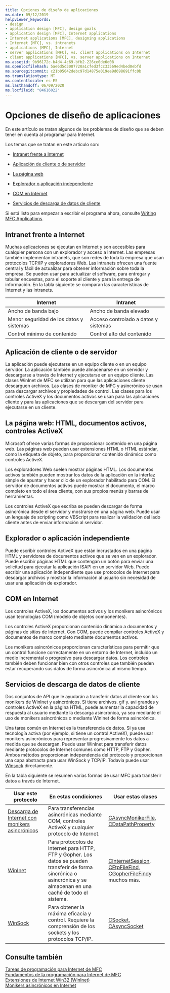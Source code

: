```yaml
---
title: Opciones de diseño de aplicaciones
ms.date: 09/12/2019
helpviewer_keywords:
- design
- application design [MFC], design goals
- application design [MFC], Internet applications
- Internet applications [MFC], designing applications
- Internet [MFC], vs. intranets
- applications [MFC], Internet
- server applications [MFC], vs. client applications on Internet
- client applications [MFC], vs. server applications on Internet
ms.assetid: 9b96172c-b4d4-4c69-bfb2-226ce0de6d08
ms.openlocfilehash: 5ae6d5d3087720a1cfed3fcc33569ed4bed0ebfd
ms.sourcegitcommit: c21b05042debc97d14875e019ee9d698691ffc0b
ms.translationtype: MT
ms.contentlocale: es-ES
ms.lasthandoff: 06/09/2020
ms.locfileid: "84616022"
---
```

# <a name="application-design-choices"></a>Opciones de diseño de aplicaciones

En este artículo se tratan algunos de los problemas de diseño que se deben tener en cuenta al programar para Internet.

Los temas que se tratan en este artículo son:

- [Intranet frente a Internet](#_core_intranet_versus_internet)

- [Aplicación de cliente o de servidor](#_core_client_or_server_application)

- [La página web](#_core_the_web_page)

- [Explorador o aplicación independiente](#_core_browser_or_standalone)

- [COM en Internet](#_core_com_on_the_internet)

- [Servicios de descarga de datos de cliente](#_core_client_data_download_services)

Si está listo para empezar a escribir el programa ahora, consulte [Writing MFC Applications](writing-mfc-applications.md).

## <a name="intranet-versus-internet"></a><a name="_core_intranet_versus_internet"></a>Intranet frente a Internet

Muchas aplicaciones se ejecutan en Internet y son accesibles para cualquier persona con un explorador y acceso a Internet. Las empresas también implementan intranets, que son redes de toda la empresa que usan protocolos TCP/IP y exploradores Web. Las intranets ofrecen una fuente central y fácil de actualizar para obtener información sobre toda la empresa. Se pueden usar para actualizar el software, para entregar y tabular encuestas, para el soporte al cliente y para la entrega de información. En la tabla siguiente se comparan las características de Internet y las intranets.

|Internet|Intranet|
|--------------|--------------|
|Ancho de banda bajo|Ancho de banda elevado|
|Menor seguridad de los datos y sistemas|Acceso controlado a datos y sistemas|
|Control mínimo de contenido|Control alto del contenido|

## <a name="client-or-server-application"></a><a name="_core_client_or_server_application"></a>Aplicación de cliente o de servidor

La aplicación puede ejecutarse en un equipo cliente o en un equipo servidor. La aplicación también puede almacenarse en un servidor y descargarse a través de Internet y ejecutarse en un equipo cliente. Las clases WinInet de MFC se utilizan para que las aplicaciones cliente descarguen archivos. Las clases de moniker de MFC y asincrónico se usan para descargar archivos y propiedades de control. Las clases para los controles ActiveX y los documentos activos se usan para las aplicaciones cliente y para las aplicaciones que se descargan del servidor para ejecutarse en un cliente.

## <a name="the-web-page-html-active-documents-activex-controls"></a><a name="_core_the_web_page"></a>La página web: HTML, documentos activos, controles ActiveX

Microsoft ofrece varias formas de proporcionar contenido en una página web. Las páginas web pueden usar extensiones HTML o HTML estándar, como la etiqueta de objeto, para proporcionar contenido dinámico como controles ActiveX.

Los exploradores Web suelen mostrar páginas HTML. Los documentos activos también pueden mostrar los datos de la aplicación en la interfaz simple de apuntar y hacer clic de un explorador habilitado para COM. El servidor de documentos activos puede mostrar el documento, el marco completo en todo el área cliente, con sus propios menús y barras de herramientas.

Los controles ActiveX que escriba se pueden descargar de forma asincrónica desde el servidor y mostrarse en una página web. Puede usar un lenguaje de scripting como VBScript para realizar la validación del lado cliente antes de enviar información al servidor.

## <a name="browser-or-stand-alone-application"></a><a name="_core_browser_or_standalone"></a>Explorador o aplicación independiente

Puede escribir controles ActiveX que están incrustados en una página HTML y servidores de documentos activos que se ven en un explorador. Puede escribir páginas HTML que contengan un botón para enviar una solicitud para ejecutar la aplicación ISAPI en un servidor Web. Puede escribir una aplicación independiente que use protocolos de Internet para descargar archivos y mostrar la información al usuario sin necesidad de usar una aplicación de explorador.

## <a name="com-on-the-internet"></a><a name="_core_com_on_the_internet"></a>COM en Internet

Los controles ActiveX, los documentos activos y los monikers asincrónicos usan tecnologías COM (modelo de objetos componentes).

Los controles ActiveX proporcionan contenido dinámico a documentos y páginas de sitios de Internet. Con COM, puede compilar controles ActiveX y documentos de marco completo mediante documentos activos.

Los monikers asincrónicos proporcionan características para permitir que un control funcione correctamente en un entorno de Internet, incluido un medio incremental o progresivo para descargar datos. Los controles también deben funcionar bien con otros controles que también pueden estar recuperando sus datos de forma asincrónica al mismo tiempo.

## <a name="client-data-download-services"></a><a name="_core_client_data_download_services"></a>Servicios de descarga de datos de cliente

Dos conjuntos de API que le ayudarán a transferir datos al cliente son los monikers de WinInet y asincrónicos. Si tiene archivos. gif y. avi grandes y controles ActiveX en la página HTML, puede aumentar la capacidad de respuesta al usuario mediante la descarga asincrónica, ya sea mediante el uso de monikers asincrónicos o mediante WinInet de forma asincrónica.

Una tarea común en Internet es la transferencia de datos. Si ya usa tecnología activa (por ejemplo, si tiene un control ActiveX), puede usar monikers asincrónicos para representar progresivamente los datos a medida que se descargan. Puede usar WinInet para transferir datos mediante protocolos de Internet comunes como HTTP, FTP y Gopher. Ambos métodos proporcionan independencia del protocolo y proporcionan una capa abstracta para usar WinSock y TCP/IP. Todavía puede usar [Winsock](windows-sockets-in-mfc.md) directamente.

En la tabla siguiente se resumen varias formas de usar MFC para transferir datos a través de Internet.

|Usar este protocolo|En estas condiciones|Usar estas clases|
|-----------------------|----------------------------|-------------------------|
|[Descarga de Internet con monikers asincrónicos](asynchronous-monikers-on-the-internet.md)|Para transferencias asincrónicas mediante COM, controles ActiveX y cualquier protocolo de Internet.|[CAsyncMonikerFile](reference/casyncmonikerfile-class.md), [CDataPathProperty](reference/cdatapathproperty-class.md)|
|[WinInet](win32-internet-extensions-wininet.md)|Para protocolos de Internet para HTTP, FTP y Gopher. Los datos se pueden transferir de forma sincrónica o asincrónica y se almacenan en una caché de todo el sistema.|[CInternetSession](reference/cinternetsession-class.md), [CFtpFileFind](reference/cftpfilefind-class.md), [CGopherFileFind](reference/cgopherfilefind-class.md)y muchos más.|
|[WinSock](windows-sockets-in-mfc.md)|Para obtener la máxima eficacia y control. Requiere la comprensión de los sockets y los protocolos TCP/IP.|[CSocket](reference/csocket-class.md), [CAsyncSocket](reference/casyncsocket-class.md)|

## <a name="see-also"></a>Consulte también

[Tareas de programación para Internet de MFC](mfc-internet-programming-tasks.md)<br/>
[Fundamentos de la programación para Internet de MFC](mfc-internet-programming-basics.md)<br/>
[Extensiones de Internet Win32 (WinInet)](win32-internet-extensions-wininet.md)<br/>
[Monikers asincrónicos en Internet](asynchronous-monikers-on-the-internet.md)
